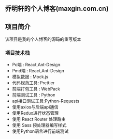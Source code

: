 ## 乔明轩的个人博客(maxgin.com.cn)

## 项目简介
该项目是我的个人博客的源码的重写版本

### 项目技术栈
- Pc端  : React,Ant-Design
- Pmd端 : React,Ant-Design
- 模拟数据 :  Mock.js
- 代码规范工具: Prettier
- 前端打包工具 : WebPack
- 前端测试工具 : Python
- api接口测试工具:Python-Requests
- 使用axios与后端api通信
- 使用Redux进行状态管理
- 使用 React Router 处理路由
- 使用 Sass 预处理器编写样式
- 使用Python语言进行前端测试